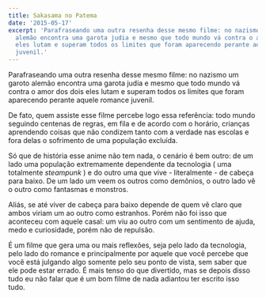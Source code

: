 ```yaml
---
title: Sakasama no Patema
date: '2015-05-17'
excerpt: 'Parafraseando uma outra resenha desse mesmo filme: no nazismo um garoto
  alemão encontra uma garota judia e mesmo que todo mundo vá contra o amor dos dois
  eles lutam e superam todos os limites que foram aparecendo perante aquele romance
  juvenil.'
---
```




Parafraseando uma outra resenha desse mesmo filme: no nazismo um garoto
alemão encontra uma garota judia e mesmo que todo mundo vá contra o amor
dos dois eles lutam e superam todos os limites que foram aparecendo
perante aquele romance juvenil.

De fato, quem assiste esse filme percebe logo essa referência: todo
mundo seguindo centenas de regras, em fila e de acordo com o horário,
crianças aprendendo coisas que não condizem tanto com a verdade nas
escolas e fora delas o sofrimento de uma população excluída.

Só que de história esse anime não tem nada, o cenário é bem outro: de um
lado uma população extremamente dependente da tecnologia ( uma
totalmente *steampunk* ) e do outro uma que vive - literalmente - de
cabeça para baixo. De um lado um veem os outros como demônios, o outro
lado vê o outro como fantasmas e monstros.

Aliás, se até viver de cabeça para baixo depende de quem vê claro que
ambos viriam um ao outro como estranhos. Porém não foi isso que
aconteceu com aquele casal: um viu ao outro com um sentimento de ajuda,
medo e curiosidade, porém não de repulsão.

É um filme que gera uma ou mais reflexões, seja pelo lado da tecnologia,
pelo lado do romance e principalmente por aquele que você percebe que
você está julgando algo somente pelo seu ponto de vista, sem saber que
ele pode estar errado. É mais tenso do que divertido, mas se depois
disso tudo eu não falar que é um bom filme de nada adiantou ter escrito
isso tudo.


